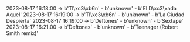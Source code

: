 2023-08-17 16:18:00 -> b'Tl\xc3\xb6n' - b'unknown' - b'El D\xc3\xada Aquel'
2023-08-17 16:19:00 -> b'Tl\xc3\xb6n' - b'unknown' - b'La Ciudad Despierta'
2023-08-17 16:19:00 -> b'Deftones' - b'unknown' - b'Sextape'
2023-08-17 16:21:00 -> b'Deftones' - b'unknown' - b'Teenager (Robert Smith remix)'

